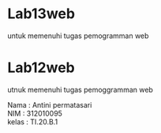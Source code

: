 # Lab13web
untuk memenuhi tugas pemogramman web

# Lab12web
utnuk memenuhi tugas pemoggramman web

Nama     : Antini permatasari<br>
NIM      : 312010095<br>
kelas    : TI.20.B.1<br>
